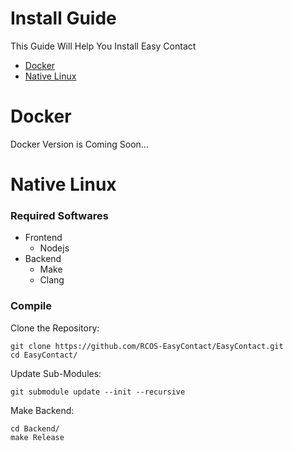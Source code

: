 # Install Guide
This Guide Will Help You Install Easy Contact
- [Docker](#docker)
- [Native Linux](#native-linux)

# Docker
Docker Version is Coming Soon...

# Native Linux
### Required Softwares
- Frontend
  - Nodejs
- Backend
  - Make
  - Clang

### Compile
Clone the Repository:
```shell
git clone https://github.com/RCOS-EasyContact/EasyContact.git
cd EasyContact/
```
Update Sub-Modules:
```shell
git submodule update --init --recursive
```
Make Backend:
```shell
cd Backend/
make Release
```
